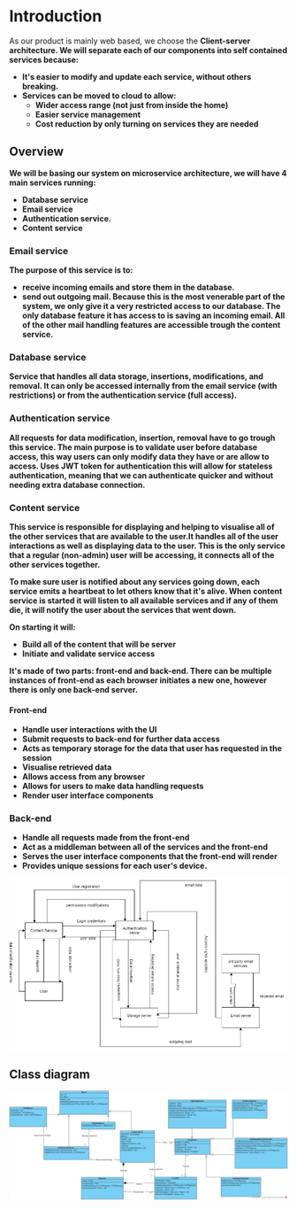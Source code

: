 # Introduction

As our product is mainly web based, we choose the <b>Client-server<b> architecture.
We will separate each of our components into self contained services because:

* It's easier to modify and update each service, without others breaking.
* Services can be moved to cloud to allow:
  * Wider access range (not just from inside the home)
  * Easier service management
  * Cost reduction by only turning on services they are needed

## Overview

We will be basing our system on microservice architecture, we will have 4 main services running:

* Database service
* Email service
* Authentication service.
* Content service

### Email service

The purpose of this service is to:
* receive incoming emails and store them in the database.
* send out outgoing mail.
Because this is the most venerable part of the system, we only give it a very restricted access to our database. The only database feature it has access to is saving an incoming email. All of the other mail handling features are accessible trough the content service.

### Database service

Service that handles all data storage, insertions, modifications, and removal. It can only be accessed internally from the email service (with restrictions) or from the authentication service (full access).

### Authentication service

All requests for data modification, insertion, removal have to go trough this service. The main purpose is to validate user before database access, this way users can only modify data they have or are allow to access. Uses JWT token for authentication this will allow for stateless authentication, meaning that we can authenticate quicker and without needing extra database connection.

### Content service

This service is responsible for displaying and helping to visualise all of the other services that are available to the user.It handles all of the user interactions as well as displaying data to the user. This is the only service that a regular (non-admin) user will be accessing, it connects all of the other services together.

To make sure user is notified about any services going down, each service emits a heartbeat to let others know that it's alive. When content service is started it will listen to all available services and if any of them die, it will notify the user about the services that went down.

On starting it will:
* Build all of the content that will be server
* Initiate and validate service access

It's made of two parts: front-end and back-end. There can be multiple instances of front-end as each browser initiates a new one, however there is only one back-end server.



#### Front-end
* Handle user interactions with the UI
* Submit requests to back-end for further data access
* Acts as temporary storage for the data that user has requested in the session
* Visualise retrieved data
* Allows access from any browser
* Allows for users to make data handling requests
* Render user interface components

### Back-end
* Handle all requests made from the front-end
* Act as a middleman between all of the services and the front-end
* Serves the user interface components that the front-end will render
* Provides unique sessions for each user's device.

![Alt Text](./images/system_context_diagram.png "Context diagram")

## Class diagram

![Alt Text](./images/class_diagram.png "Class diagram")
